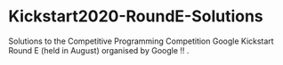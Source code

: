 # Kickstart2020-RoundE-Solutions

Solutions to the Competitive Programming Competition Google Kickstart Round E (held in August) organised by Google !! .
